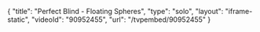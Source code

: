 {
    "title": "Perfect Blind - Floating Spheres",
    "type": "solo",
    "layout": "iframe-static",
    "videoId": "90952455",
    "url": "\/tvpembed\/90952455"
}